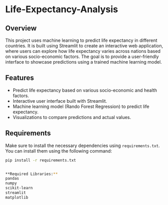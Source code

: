# Life-Expectancy-Analysis

## Overview

This project uses machine learning to predict life expectancy in different countries. It is built using Streamlit to create an interactive web application, where users can explore how life expectancy varies across nations based on various socio-economic factors. The goal is to provide a user-friendly interface to showcase predictions using a trained machine learning model.

## Features

- Predict life expectancy based on various socio-economic and health factors.
- Interactive user interface built with Streamlit.
- Machine learning model (Rando Forest Regression) to predict life expectancy.
- Visualizations to compare predictions and actual values.

## Requirements

Make sure to install the necessary dependencies using `requirements.txt`. You can install them using the following command:

```bash
pip install -r requirements.txt


**Required Libraries:**
pandas
numpy
scikit-learn
streamlit
matplotlib
